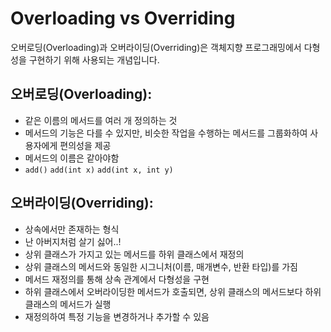 # Overloading vs Overriding

오버로딩(Overloading)과 오버라이딩(Overriding)은 객체지향 프로그래밍에서 다형성을 구현하기 위해 사용되는 개념입니다.

## 오버로딩(Overloading):

- 같은 이름의 메서드를 여러 개 정의하는 것
- 메서드의 기능은 다를 수 있지만, 비슷한 작업을 수행하는 메서드를 그룹화하여 사용자에게 편의성을 제공
- 메서드의 이름은 같아야함
- `add()` `add(int x)` `add(int x, int y)`

## 오버라이딩(Overriding):

- 상속에서만 존재하는 형식
- 난 아버지처럼 살기 싫어..!
- 상위 클래스가 가지고 있는 메서드를 하위 클래스에서 재정의
- 상위 클래스의 메서드와 동일한 시그니처(이름, 매개변수, 반환 타입)를 가짐
- 메서드 재정의를 통해 상속 관계에서 다형성을 구현
- 하위 클래스에서 오버라이딩한 메서드가 호출되면, 상위 클래스의 메서드보다 하위 클래스의 메서드가 실행
- 재정의하여 특정 기능을 변경하거나 추가할 수 있음